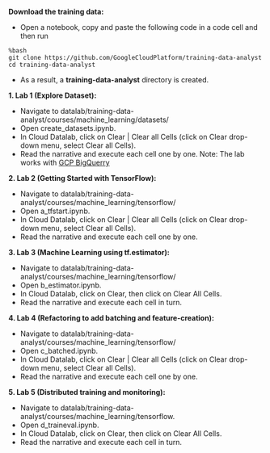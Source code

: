 **Download the training data:**
- Open a notebook, copy and paste the following code in a code cell and then run
```
%bash
git clone https://github.com/GoogleCloudPlatform/training-data-analyst
cd training-data-analyst
```
- As a result, a **training-data-analyst** directory is created.

**1. Lab 1 (Explore Dataset):**
- Navigate to datalab/training-data-analyst/courses/machine_learning/datasets/
- Open create_datasets.ipynb.
- In Cloud Datalab, click on Clear | Clear all Cells (click on Clear drop-down menu, select Clear all Cells).
- Read the narrative and execute each cell one by one.
Note: The lab works with [GCP BigQuerry](https://bigquery.cloud.google.com)

**2. Lab 2 (Getting Started with TensorFlow):**
- Navigate to datalab/training-data-analyst/courses/machine_learning/tensorflow/
- Open a_tfstart.ipynb.
- In Cloud Datalab, click on Clear | Clear all Cells (click on Clear drop-down menu, select Clear all Cells).
- Read the narrative and execute each cell one by one.

**3. Lab 3 (Machine Learning using tf.estimator):**
- Navigate to datalab/training-data-analyst/courses/machine_learning/tensorflow/
- Open b_estimator.ipynb.
- In Cloud Datalab, click on Clear, then click on Clear All Cells.
- Read the narrative and execute each cell in turn.

**4. Lab 4 (Refactoring to add batching and feature-creation):**
- Navigate to datalab/training-data-analyst/courses/machine_learning/tensorflow/
- Open c_batched.ipynb.
- In Cloud Datalab, click on Clear | Clear all Cells (click on Clear drop-down menu, select Clear all Cells).
- Read the narrative and execute each cell one by one.

**5. Lab 5 (Distributed training and monitoring):**
- Navigate to datalab/training-data-analyst/courses/machine_learning/tensorflow.
- Open d_traineval.ipynb.
- In Cloud Datalab, click on Clear, then click on Clear All Cells.
- Read the narrative and execute each cell in turn.

